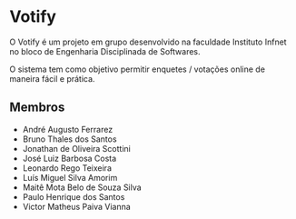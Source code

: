 # Votify

O Votify é um projeto em grupo desenvolvido na faculdade Instituto Infnet
no bloco de Engenharia Disciplinada de Softwares.

O sistema tem como objetivo permitir enquetes / votações online de maneira
fácil e prática.

## Membros

- André Augusto Ferrarez
- Bruno Thales dos Santos
- Jonathan de Oliveira Scottini
- José Luiz Barbosa Costa
- Leonardo Rego Teixeira
- Luís Miguel Silva Amorim
- Maitê Mota Belo de Souza Silva
- Paulo Henrique dos Santos
- Victor Matheus Paiva Vianna
